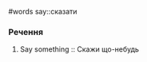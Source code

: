 #words 
say::сказати
<!--SR:!2022-11-13,3,250-->
### Речення
1. Say something :: Скажи що-небудь
<!--SR:!2023-01-08,36,250-->
